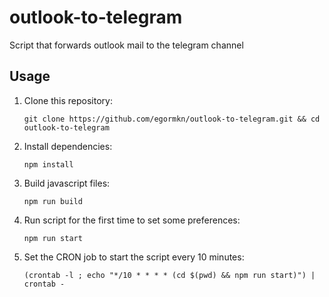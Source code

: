 # outlook-to-telegram
Script that forwards outlook mail to the telegram channel

## Usage

1) Clone this repository:
   
   `git clone https://github.com/egormkn/outlook-to-telegram.git && cd outlook-to-telegram`
   
2) Install dependencies:
   
   `npm install`
   
3) Build javascript files:
   
   `npm run build`
   
4) Run script for the first time to set some preferences:
   
   `npm run start`
   
5) Set the CRON job to start the script every 10 minutes:
   
   `(crontab -l ; echo "*/10 * * * * (cd $(pwd) && npm run start)") | crontab -`
   
